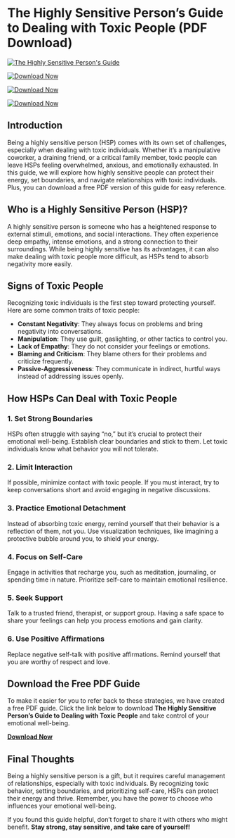 # The Highly Sensitive Person’s Guide to Dealing with Toxic People (PDF Download)

[![The Highly Sensitive Person's Guide](https://playghar.com/wp-content/uploads/2025/02/The-Highly-Sensitive-Persons-Guide.webp)](https://playghar.com/the-highly-sensitive-persons-guide-to-dealing-with-toxic-people/)

[![Download Now](https://img.shields.io/badge/Download%20Now-%2300BFFF.svg?style=flat&logo=download&logoColor=white)](https://github.com/The-Skeptics-Guide-to-the-Universe-pdf)

[![Download Now](https://img.shields.io/badge/Download%20Now-%2300BFFF.svg?style=flat&logo=download&logoColor=white)](https://github.com/The-Skeptics-Guide-to-the-Universe-pdf)

[![Download Now](https://img.shields.io/badge/Download%20Now-%2300BFFF.svg?style=flat&logo=download&logoColor=white)](https://github.com/The-Skeptics-Guide-to-the-Universe-pdf)

## Introduction

Being a highly sensitive person (HSP) comes with its own set of challenges, especially when dealing with toxic individuals. Whether it’s a manipulative coworker, a draining friend, or a critical family member, toxic people can leave HSPs feeling overwhelmed, anxious, and emotionally exhausted. In this guide, we will explore how highly sensitive people can protect their energy, set boundaries, and navigate relationships with toxic individuals. Plus, you can download a free PDF version of this guide for easy reference.

## Who is a Highly Sensitive Person (HSP)?

A highly sensitive person is someone who has a heightened response to external stimuli, emotions, and social interactions. They often experience deep empathy, intense emotions, and a strong connection to their surroundings. While being highly sensitive has its advantages, it can also make dealing with toxic people more difficult, as HSPs tend to absorb negativity more easily.

## Signs of Toxic People

Recognizing toxic individuals is the first step toward protecting yourself. Here are some common traits of toxic people:

- **Constant Negativity**: They always focus on problems and bring negativity into conversations.
- **Manipulation**: They use guilt, gaslighting, or other tactics to control you.
- **Lack of Empathy**: They do not consider your feelings or emotions.
- **Blaming and Criticism**: They blame others for their problems and criticize frequently.
- **Passive-Aggressiveness**: They communicate in indirect, hurtful ways instead of addressing issues openly.

## How HSPs Can Deal with Toxic People

### 1. Set Strong Boundaries

HSPs often struggle with saying “no,” but it’s crucial to protect their emotional well-being. Establish clear boundaries and stick to them. Let toxic individuals know what behavior you will not tolerate.

### 2. Limit Interaction

If possible, minimize contact with toxic people. If you must interact, try to keep conversations short and avoid engaging in negative discussions.

### 3. Practice Emotional Detachment

Instead of absorbing toxic energy, remind yourself that their behavior is a reflection of them, not you. Use visualization techniques, like imagining a protective bubble around you, to shield your energy.

### 4. Focus on Self-Care

Engage in activities that recharge you, such as meditation, journaling, or spending time in nature. Prioritize self-care to maintain emotional resilience.

### 5. Seek Support

Talk to a trusted friend, therapist, or support group. Having a safe space to share your feelings can help you process emotions and gain clarity.

### 6. Use Positive Affirmations

Replace negative self-talk with positive affirmations. Remind yourself that you are worthy of respect and love.

## Download the Free PDF Guide

To make it easier for you to refer back to these strategies, we have created a free PDF guide. Click the link below to download **The Highly Sensitive Person’s Guide to Dealing with Toxic People** and take control of your emotional well-being.

[**Download Now**](#)

## Final Thoughts

Being a highly sensitive person is a gift, but it requires careful management of relationships, especially with toxic individuals. By recognizing toxic behavior, setting boundaries, and prioritizing self-care, HSPs can protect their energy and thrive. Remember, you have the power to choose who influences your emotional well-being.

If you found this guide helpful, don’t forget to share it with others who might benefit. **Stay strong, stay sensitive, and take care of yourself!**
